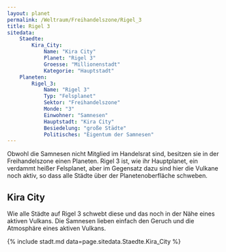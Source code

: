 ```yaml
---
layout: planet
permalink: /Weltraum/Freihandelszone/Rigel_3
title: Rigel 3
sitedata:
    Staedte:
        Kira_City:
            Name: "Kira City"
            Planet: "Rigel 3"
            Groesse: "Millionenstadt"
            Kategorie: "Hauptstadt"
    Planeten:
        Rigel_3:
            Name: "Rigel 3"
            Typ: "Felsplanet"
            Sektor: "Freihandelszone"
            Monde: "3"
            Einwohner: "Samnesen"
            Hauptstadt: "Kira City"
            Besiedelung: "große Städte"
            Politisches: "Eigentum der Samnesen"
---
```




Obwohl die Samnesen nicht Mitglied im Handelsrat sind, besitzen sie in der Freihandelszone einen Planeten. Rigel 3 ist, wie ihr Hauptplanet, ein verdammt heißer Felsplanet, aber im Gegensatz dazu sind hier die Vulkane noch aktiv, so dass alle Städte über der Planetenoberfläche schweben.

## Kira City

Wie alle Städte auf Rigel 3 schwebt diese und das noch in der Nähe eines aktiven Vulkans. Die Samnesen lieben einfach den Geruch und die Atmosphäre eines aktiven Vulkans.

{% include stadt.md data=page.sitedata.Staedte.Kira_City %}
